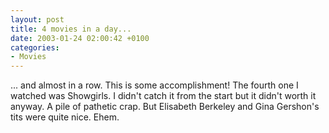 ```yaml
---
layout: post
title: 4 movies in a day...
date: 2003-01-24 02:00:42 +0100
categories:
- Movies
---
```

<p>... and almost in a row. This is some accomplishment! The fourth one I watched was Showgirls. I didn't catch it from the start but it didn't worth it anyway. A pile of pathetic crap. But Elisabeth Berkeley and Gina Gershon's tits were quite nice. Ehem.</p>
